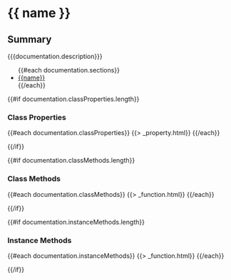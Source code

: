 # {{ name }}

## Summary

{{{documentation.description}}}

<ul>
    {{#each documentation.sections}}
    <li><a href="#{{name}}">{{name}}</a></li>
    {{/each}}
</ul>


{{#if documentation.classProperties.length}}

### Class Properties

{{#each documentation.classProperties}}
{{> _property.html}}
{{/each}}

{{/if}}


{{#if documentation.classMethods.length}}

### Class Methods

{{#each documentation.classMethods}}
{{> _function.html}}
{{/each}}

{{/if}}


{{#if documentation.instanceMethods.length}}

### Instance Methods

{{#each documentation.instanceMethods}}
{{> _function.html}}
{{/each}}

{{/if}}
